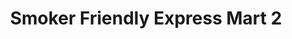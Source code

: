 ---
title: "Smoker Friendly Express Mart 2"
url: /grayson/smoker-friendly-express-mart-2/
shop: Tabak
---